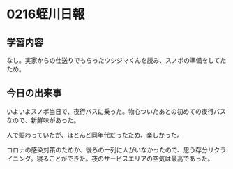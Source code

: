# 0216蛭川日報

## 学習内容

なし。実家からの仕送りでもらったウシジマくんを読み、スノボの準備をしてたため。

## 今日の出来事

いよいよスノボ当日で、夜行バスに乗った。物心ついたあとの初めての夜行バスなので、新鮮味があった。

人で賑わっていたが、ほとんど同年代だったため、楽しかった。

コロナの感染対策のためか、後ろの一列に人がいなかったので、思う存分リクライニング。寝ることができた。夜のサービスエリアの空気は最高であった。
